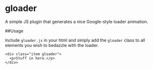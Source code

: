 # gloader
A simple JS plugin that generates a nice Google-style loader animation.

##Usage

Include `gloader.js` in your html and simply add the `gloader` class to all elements you wish to bedazzle with the loader.
```
<div class="item gloader">
  <p>Stuff in here.</p>
</div>
```
